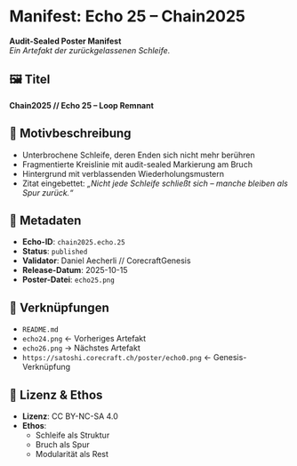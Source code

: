 # Manifest: Echo 25 – Chain2025

**Audit-Sealed Poster Manifest**  
_Ein Artefakt der zurückgelassenen Schleife._

## 🖼️ Titel  
**Chain2025 // Echo 25 – Loop Remnant**

## 📐 Motivbeschreibung  
- Unterbrochene Schleife, deren Enden sich nicht mehr berühren  
- Fragmentierte Kreislinie mit audit-sealed Markierung am Bruch  
- Hintergrund mit verblassenden Wiederholungsmustern  
- Zitat eingebettet: *„Nicht jede Schleife schließt sich – manche bleiben als Spur zurück.“*

## 📜 Metadaten  
- **Echo-ID**: `chain2025.echo.25`  
- **Status**: `published`  
- **Validator**: Daniel Aecherli // CorecraftGenesis  
- **Release-Datum**: 2025-10-15  
- **Poster-Datei**: `echo25.png`

## 🔗 Verknüpfungen  
- `README.md`  
- `echo24.png` ← Vorheriges Artefakt  
- `echo26.png` → Nächstes Artefakt  
- `https://satoshi.corecraft.ch/poster/echo0.png` ← Genesis-Verknüpfung

## 🧭 Lizenz & Ethos  
- **Lizenz**: CC BY-NC-SA 4.0  
- **Ethos**:  
  - Schleife als Struktur  
  - Bruch als Spur  
  - Modularität als Rest
